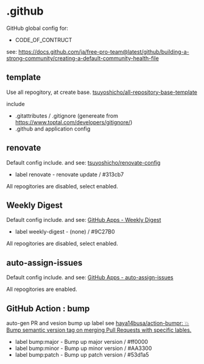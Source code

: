 # .github

GitHub global config for:

- CODE_OF_CONTRUCT

see: https://docs.github.com/ja/free-pro-team@latest/github/building-a-strong-community/creating-a-default-community-health-file

## template

Use all repogitory, at create base.
[tsuyoshicho/all-repository-base-template](https://github.com/tsuyoshicho/all-repository-base-template)

include

- .gitattributes / .gitignore (genereate from https://www.toptal.com/developers/gitignore/)
- .github and application config

## renovate

Default config include.
and see: [tsuyoshicho/renovate-config](https://github.com/tsuyoshicho/renovate-config)

- label renovate - renovate update / #313cb7

All repogitories are disabled, select enabled.

## Weekly Digest

Default config include.
and see: [GitHub Apps - Weekly Digest](https://github.com/apps/weekly-digest)

- label weekly-digest - (none) / #9C27B0

All repogitories are disabled, select enabled.

## auto-assign-issues

Default config include.
and see: [GitHub Apps - auto-assign-issues](https://github.com/apps/auto-assign-issues)

All repogitories are enabled.

## GitHub Action : bump
auto-gen PR and vesion bump up label
see [haya14busa/action\-bumpr: 💥 Bump semantic version tag on merging Pull Requests with specific lables\.](https://github.com/haya14busa/action-bumpr)

- label bump:major - Bump up major version / #ff0000
- label bump:minor - Bump up minor version / #AA3300
- label bump:patch - Bump up patch version / #53d1a5

